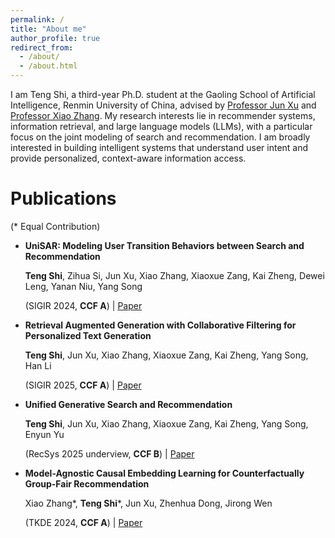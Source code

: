 ```yaml
---
permalink: /
title: "About me"
author_profile: true
redirect_from: 
  - /about/
  - /about.html
---
```


I am Teng Shi, a third-year Ph.D. student at the Gaoling School of Artificial Intelligence, Renmin University of China, advised by [Professor Jun Xu](https://scholar.google.com/citations?user=su14mcEAAAAJ&hl=zh-CN) and [Professor Xiao Zhang](https://scholar.google.com/citations?user=5FZ6wbAAAAAJ&hl=zh-CN).
My research interests lie in recommender systems, information retrieval, and large language models (LLMs), with a particular focus on the joint modeling of search and recommendation. I am broadly interested in building intelligent systems that understand user intent and provide personalized, context-aware information access.


# Publications
(* Equal Contribution)

- **UniSAR: Modeling User Transition Behaviors between Search and Recommendation**
  
  **Teng Shi**, Zihua Si, Jun Xu, Xiao Zhang, Xiaoxue Zang, Kai Zheng, Dewei Leng, Yanan Niu, Yang Song
  
  (SIGIR 2024, **CCF A**) \| [Paper](https://dl.acm.org/doi/abs/10.1145/3626772.3657811)
  
- **Retrieval Augmented Generation with Collaborative Filtering for Personalized Text Generation**
  
  **Teng Shi**, Jun Xu, Xiao Zhang, Xiaoxue Zang, Kai Zheng, Yang Song, Han Li
  
  (SIGIR 2025, **CCF A**) \| [Paper](https://arxiv.org/abs/2504.05731)
  
- **Unified Generative Search and Recommendation**
  
  **Teng Shi**, Jun Xu, Xiao Zhang, Xiaoxue Zang, Kai Zheng, Yang Song, Enyun Yu
  
  (RecSys 2025 underview, **CCF B**) \| [Paper](https://arxiv.org/abs/2504.05730)

- **Model-Agnostic Causal Embedding Learning for Counterfactually Group-Fair Recommendation**
  
  Xiao Zhang*, **Teng Shi***, Jun Xu, Zhenhua Dong, Jirong Wen
  
  (TKDE 2024, **CCF A**) \| [Paper](https://ieeexplore.ieee.org/abstract/document/10598228)
  
